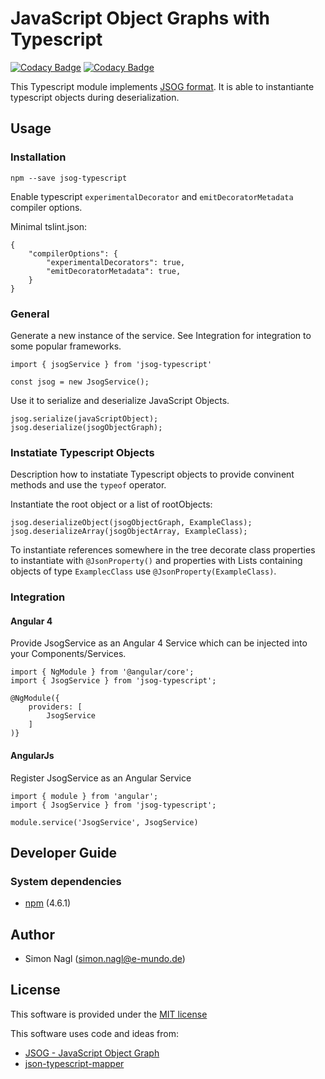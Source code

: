 # JavaScript Object Graphs with Typescript

[![Codacy Badge](https://api.codacy.com/project/badge/Grade/f1aa8312b430447083609f8ca5519136)](https://www.codacy.com/app/simonnagl/jsog-typescript?utm_source=github.com&utm_medium=referral&utm_content=emundo/jsog-typescript&utm_campaign=badger)
[![Codacy Badge](https://api.codacy.com/project/badge/Coverage/f1aa8312b430447083609f8ca5519136)](https://www.codacy.com/app/simonnagl/jsog-typescript?utm_source=github.com&utm_medium=referral&utm_content=emundo/jsog-typescript&utm_campaign=Badge_Coverage)

This Typescript module implements [JSOG format](https://github.com/jsog/jsog).
It is able to instantiante typescript objects during deserialization.

## Usage

### Installation

```
npm --save jsog-typescript
```

Enable typescript `experimentalDecorator` and `emitDecoratorMetadata` compiler options.

Minimal tslint.json:
```
{
    "compilerOptions": {
        "experimentalDecorators": true,
        "emitDecoratorMetadata": true,
    }
}
```

### General

Generate a new instance of the service. See Integration for integration to some popular frameworks.

```
import { jsogService } from 'jsog-typescript'

const jsog = new JsogService();
```

Use it to serialize and deserialize JavaScript Objects.
```
jsog.serialize(javaScriptObject);
jsog.deserialize(jsogObjectGraph);
```

### Instatiate Typescript Objects

Description how to instatiate Typescript objects to provide convinent methods and use the `typeof` operator.

Instantiate the root object or a list of rootObjects:
```
jsog.deserializeObject(jsogObjectGraph, ExampleClass);
jsog.deserializeArray(jsogObjectArray, ExampleClass);
```

To instantiate references somewhere in the tree decorate class properties to instantiate with `@JsonProperty()` and properties with Lists containing objects of type `ExamplecClass` use `@JsonProperty(ExampleClass)`.

### Integration

#### Angular 4

Provide JsogService as an Angular 4 Service which can be injected into your Components/Services.

```
import { NgModule } from '@angular/core';
import { JsogService } from 'jsog-typescript';

@NgModule({
    providers: [
        JsogService
    ]
)}
```

#### AngularJs

Register JsogService as an Angular Service

```
import { module } from 'angular';
import { JsogService } from 'jsog-typescript';

module.service('JsogService', JsogService)
```

## Developer Guide

### System dependencies
- [npm](https://www.npmjs.com/) (4.6.1)

## Author

* Simon Nagl (simon.nagl@e-mundo.de)

## License

This software is provided under the [MIT license](http://opensource.org/licenses/MIT)

This software uses code and ideas from:

- [JSOG - JavaScript Object Graph](https://github.com/jsog/jsog)
- [json-typescript-mapper](https://github.com/jf3096/json-typescript-mapper)
